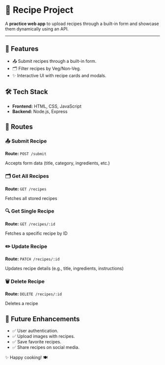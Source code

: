 
   <h1>🍲 Recipe Project</h1>
<p>A <strong>practice web app</strong> to upload recipes through a built-in form and showcase them dynamically using an API.</p>
<hr>

<h2>🚀 Features</h2>
<ul>
    <li>📤 Submit recipes through a built-in form.</li>
    <li>🗂️ Filter recipes by Veg/Non-Veg.</li>
    <li>✨ Interactive UI with recipe cards and modals.</li>
</ul>

<h2>🛠️ Tech Stack</h2>
<ul>
    <li><strong>Frontend:</strong> HTML, CSS, JavaScript</li>
    <li><strong>Backend:</strong> Node.js, Express</li>
</ul>

<h2>📌 Routes</h2>

<h3>📤 Submit Recipe</h3>
<p><strong>Route:</strong> <code>POST /submit</code></p>
<p>Accepts form data (title, category, ingredients, etc.)</p>

<h3>🗂️ Get All Recipes</h3>
<p><strong>Route:</strong> <code>GET /recipes</code></p>
<p>Fetches all stored recipes</p>

<h3>🔍 Get Single Recipe</h3>
<p><strong>Route:</strong> <code>GET /recipes/:id</code></p>
<p>Fetches a specific recipe by ID</p>

<h3>✏️ Update Recipe</h3>
<p><strong>Route:</strong> <code>PATCH /recipes/:id</code></p>
<p>Updates recipe details (e.g., title, ingredients, instructions)</p>

<h3>🗑️ Delete Recipe</h3>
<p><strong>Route:</strong> <code>DELETE /recipes/:id</code></p>
<p>Deletes a recipe</p>

<h2>🌟 Future Enhancements</h2>
<ul>
    <li>✅ User authentication.</li>
    <li>✅ Upload images with recipes.</li>
    <li>✅ Save favorite recipes.</li>
    <li>✅ Share recipes on social media.</li>
</ul>

<p>✨ Happy cooking! 🍽️</p>
